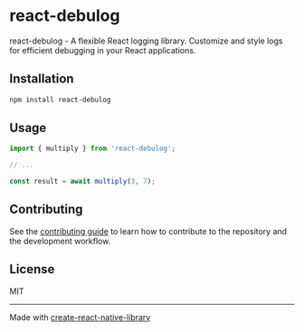 # react-debulog

react-debulog - A flexible React logging library. Customize and style logs for efficient debugging in your React applications.

## Installation

```sh
npm install react-debulog
```

## Usage

```js
import { multiply } from 'react-debulog';

// ...

const result = await multiply(3, 7);
```

## Contributing

See the [contributing guide](CONTRIBUTING.md) to learn how to contribute to the repository and the development workflow.

## License

MIT

---

Made with [create-react-native-library](https://github.com/callstack/react-native-builder-bob)

